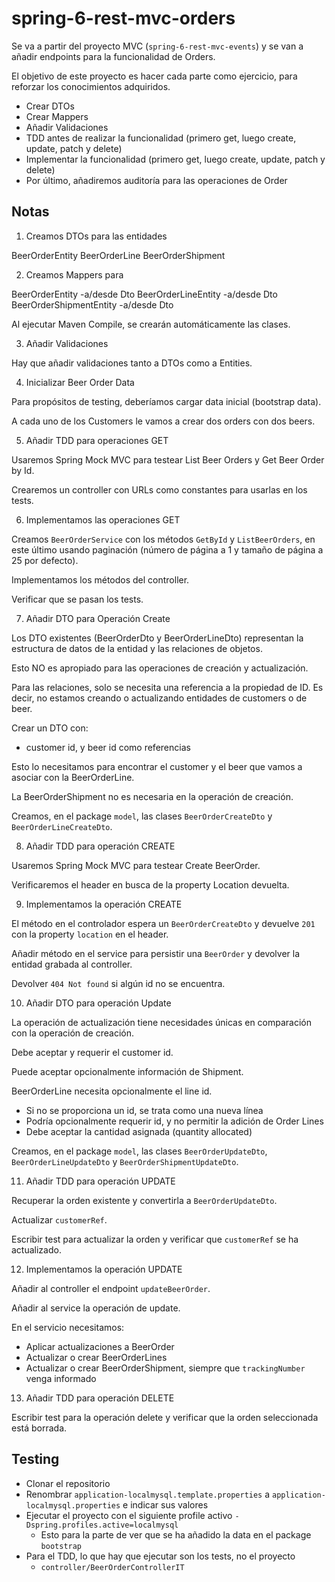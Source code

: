 # spring-6-rest-mvc-orders

Se va a partir del proyecto MVC (`spring-6-rest-mvc-events`) y se van a añadir endpoints para la funcionalidad de Orders.

El objetivo de este proyecto es hacer cada parte como ejercicio, para reforzar los conocimientos adquiridos.

- Crear DTOs
- Crear Mappers
- Añadir Validaciones
- TDD antes de realizar la funcionalidad (primero get, luego create, update, patch y delete)
- Implementar la funcionalidad (primero get, luego create, update, patch y delete)
- Por último, añadiremos auditoría para las operaciones de Order

## Notas

1. Creamos DTOs para las entidades

BeerOrderEntity
BeerOrderLine
BeerOrderShipment

2. Creamos Mappers para

BeerOrderEntity -a/desde Dto
BeerOrderLineEntity -a/desde Dto
BeerOrderShipmentEntity -a/desde Dto

Al ejecutar Maven Compile, se crearán automáticamente las clases.

3. Añadir Validaciones

Hay que añadir validaciones tanto a DTOs como a Entities.

4. Inicializar Beer Order Data

Para propósitos de testing, deberíamos cargar data inicial (bootstrap data).

A cada uno de los Customers le vamos a crear dos orders con dos beers.

5. Añadir TDD para operaciones GET

Usaremos Spring Mock MVC para testear List Beer Orders y Get Beer Order by Id.

Crearemos un controller con URLs como constantes para usarlas en los tests.

6. Implementamos las operaciones GET

Creamos `BeerOrderService` con los métodos `GetById` y `ListBeerOrders`, en este último usando paginación (número de página a 1 y tamaño de página a 25 por defecto).

Implementamos los métodos del controller.

Verificar que se pasan los tests.

7. Añadir DTO para Operación Create

Los DTO existentes (BeerOrderDto y BeerOrderLineDto) representan la estructura de datos de la entidad y las relaciones de objetos.

Esto NO es apropiado para las operaciones de creación y actualización.

Para las relaciones, solo se necesita una referencia a la propiedad de ID. Es decir, no estamos creando o actualizando entidades de customers o de beer.

Crear un DTO con:
  - customer id, y beer id como referencias

Esto lo necesitamos para encontrar el customer y el beer que vamos a asociar con la BeerOrderLine.

La BeerOrderShipment no es necesaria en la operación de creación.

Creamos, en el package `model`, las clases `BeerOrderCreateDto` y `BeerOrderLineCreateDto`.

8. Añadir TDD para operación CREATE

Usaremos Spring Mock MVC para testear Create BeerOrder.

Verificaremos el header en busca de la property Location devuelta.

9. Implementamos la operación CREATE

El método en el controlador espera un `BeerOrderCreateDto` y devuelve `201` con la property `location` en el header.

Añadir método en el service para persistir una `BeerOrder` y devolver la entidad grabada al controller.

Devolver `404 Not found` si algún id no se encuentra.

10. Añadir DTO para operación Update

La operación de actualización tiene necesidades únicas en comparación con la operación de creación.

Debe aceptar y requerir el customer id.

Puede aceptar opcionalmente información de Shipment.

BeerOrderLine necesita opcionalmente el line id.

- Si no se proporciona un id, se trata como una nueva línea
- Podría opcionalmente requerir id, y no permitir la adición de Order Lines
- Debe aceptar la cantidad asignada (quantity allocated)

Creamos, en el package `model`, las clases `BeerOrderUpdateDto`, `BeerOrderLineUpdateDto` y `BeerOrderShipmentUpdateDto`.

11. Añadir TDD para operación UPDATE

Recuperar la orden existente y convertirla a `BeerOrderUpdateDto`.

Actualizar `customerRef`.

Escribir test para actualizar la orden y verificar que `customerRef` se ha actualizado.

12. Implementamos la operación UPDATE

Añadir al controller el endpoint `updateBeerOrder`.

Añadir al service la operación de update.

En el servicio necesitamos:

- Aplicar actualizaciones a BeerOrder
- Actualizar o crear BeerOrderLines
- Actualizar o crear BeerOrderShipment, siempre que `trackingNumber` venga informado

13. Añadir TDD para operación DELETE

Escribir test para la operación delete y verificar que la orden seleccionada está borrada.

## Testing

- Clonar el repositorio
- Renombrar `application-localmysql.template.properties` a `application-localmysql.properties` e indicar sus valores
- Ejecutar el proyecto con el siguiente profile activo `-Dspring.profiles.active=localmysql`
  - Esto para la parte de ver que se ha añadido la data en el package `bootstrap`
- Para el TDD, lo que hay que ejecutar son los tests, no el proyecto
  - `controller/BeerOrderControllerIT`